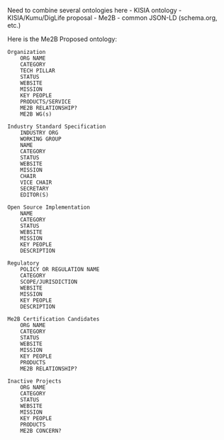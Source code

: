
Need to combine several ontologies here
	- KISIA ontology
	- KISIA/Kumu/DigLife proposal
	- Me2B
	- common JSON-LD (schema.org, etc.)

Here is the Me2B Proposed ontology:
```
Organization
	ORG NAME
	CATEGORY
	TECH PILLAR
	STATUS
	WEBSITE
	MISSION
	KEY PEOPLE
	PRODUCTS/SERVICE
	ME2B RELATIONSHIP?
	ME2B WG(s)

Industry Standard Specification
	INDUSTRY ORG
	WORKING GROUP
	NAME
	CATEGORY
	STATUS
	WEBSITE
	MISSION
	CHAIR
	VICE CHAIR
	SECRETARY
	EDITOR(S)

Open Source Implementation
	NAME
	CATEGORY
	STATUS
	WEBSITE
	MISSION
	KEY PEOPLE
	DESCRIPTION

Regulatory
	POLICY OR REGULATION NAME
	CATEGORY
	SCOPE/JURISDICTION
	WEBSITE
	MISSION
	KEY PEOPLE
	DESCRIPTION

Me2B Certification Candidates
	ORG NAME
	CATEGORY
	STATUS
	WEBSITE
	MISSION
	KEY PEOPLE
	PRODUCTS
	ME2B RELATIONSHIP?

Inactive Projects
	ORG NAME
	CATEGORY
	STATUS
	WEBSITE
	MISSION
	KEY PEOPLE
	PRODUCTS
	ME2B CONCERN?
```

